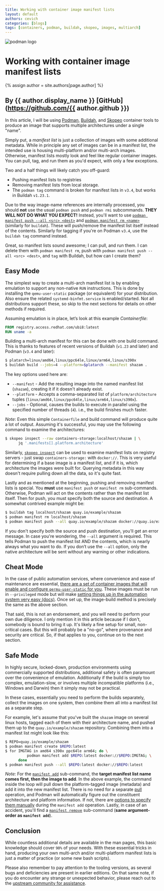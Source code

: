 ```yaml
---
title: Working with container image manifest lists
layout: default
authors: cevich
categories: [blogs]
tags: [containers, podman, buildah, skopeo, images, multiarch]
---
```

![podman logo](https://podman.io/images/podman.svg)

# Working with container image manifest lists
{% assign author = site.authors[page.author] %}
## By {{ author.display_name }} [GitHub](https://github.com/{{ author.github }})

In this article, I will be using
[Podman](https://github.com/containers/podman),
[Buildah](https://github.com/containers/buildah),
and
[Skopeo](https://github.com/containers/skopeo)
container tools to produce an image that supports multiple architectures
under a single "name".

<!--readmore-->

Simply put, a *manifest list* is just a collection of images with some
additional metadata. While in principle any set of images can be in a
manifest list, the intended use is housing multi-platform and/or multi-arch
images.  Otherwise, manifest lists mostly look and feel like regular container
images.  You can pull, tag, and run them as you'd expect, with only a few
exceptions.

Two and a half things will likely catch you off-guard:

* Pushing manifest lists to registries
* Removing manifest lists from local storage.
* The `podman tag` command is broken for manifest lists in `v3.4`, but
  works in Buildah `v1.23.1`.

Due to the way image-name references are internally processed, you should
**not** use the usual `podman push` and `podman rmi` subcommands.
**THEY WILL NOT DO WHAT YOU EXPECT!**  Instead, you'll want to use
[`podman manifest push --all <src> <dest>`](https://docs.podman.io/en/latest/markdown/podman-manifest-push.1.html) and
[`podman manifest rm <name>`](https://docs.podman.io/en/latest/markdown/podman-manifest-rm.1.html)
(similarly for `buildah`).  These will push/remove the manifest list
itself instead of the contents.  Similarly for tagging if you're on Podman `v3.4`,
use the `buildah tag` command instead.

Great, so manifest lists sound awesome; I can pull, and run them.
I can delete them with `podman manifest rm`, push with
`podman manifest push --all <src> <dest>`, and `tag` with Buildah,
but how can I create them?

## Easy Mode

The simplest way to create a multi-arch manifest list is by enabling
emulation to support any non-native `RUN` instructions.  This is done
by installing the `qemu-user-static` package (or equivalent) for your
distribution.  Also ensure the related `systemd-binfmt.service` is
enabled/started.  Not all distributions support these, so skip to the
next sections for details on other methods if required.

Assuming emulation is in place, let’s look at this example *Containerfile*:

```Dockerfile
FROM registry.access.redhat.com/ubi8:latest
RUN uname -a
```

Building a multi-arch manifest for this can be done with one build command.
This is thanks to features of recent versions of Buildah (`v1.23` and later)
and Podman (`v3.4` and later):

```bash
$ platarch=linux/amd64,linux/ppc64le,linux/arm64,linux/s390x
$ buildah build --jobs=4 --platform=$platarch --manifest shazam .
```

The key options used here are:

* `--manifest` - Add the resulting image into the named manifest list (`shazam`),
  creating it if it doesn't already exist.
* `--platform` - Accepts a comma-separated list of `platform/architecture`
  tuples (`linux/amd64,linux/ppc64le,linux/arm64,linux/s390x`).
* `--jobs` - Optional, causes the builds to execute in parallel using
  the specified number of threads (`4`). i.e., the build finishes much
  faster.

*Note*: Even this simple `Containerfile` and build command will produce
quite a lot of output.  Assuming it's successful, you may use the following
command to examine the architectures:

```bash
$ skopeo inspect --raw containers-storage:localhost/shazam | \
      jq '.manifests[].platform.architecture'
```

Similarly,
[`skopeo inspect`](https://github.com/containers/skopeo/blob/main/docs/skopeo-inspect.1.md)
can be used to examine manifest lists on registry servers - just swap
`containers-storage:` with `docker://`.  This is very useful for
determining if a base image is a manifest list, and if it is, which
architecture the images were built for.  Querying metadata in this
way doesn't require pulling down all the data, so it's quite fast.

Lastly and as mentioned at the beginning, pushing and removing manifest
lists is special.  You **must** use `manifest push` or `manifest rm` sub-commands.
Otherwise, Podman will act on the contents rather than the manifest list
itself.  Then for push, you must specify both the source and destination.
A somewhat contrived example might be:

```bash
$ buildah tag localhost/shazam quay.io/example/shazam
$ podman manifest rm localhost/shazam
$ podman manifest push --all quay.io/example/shazam docker://quay.io/example/shazam
```

If you don't specify both the source and push destination, you'll
get an error message.  In case you're wondering, the `--all` argument is
required.  This tells Podman to push the manifest list AND the contents,
which is nearly always what you want to do. If you don’t use the `--all`
option, only the native architecture will be sent without any warning or
other indications.

## Cheat Mode

In the case of public automation services, where convenience and ease of
maintenance are essential, [there are a set of container images that will
enable and configure `qermu-user-static` for
you](https://github.com/orgs/multiarch/repositories).
These images must be run in `--privileged` mode but will make
[setting things up in the automation system very easy (docs)](https://github.com/multiarch/qemu-user-static#getting-started).
Once set up, the image-build method is precisely the same as the above section.

That said, this is not an endorsement, and you will need to perform your own due
diligence.  I only mention it in this article because if I don't, somebody is
bound to bring it up.  It's likely a fine setup for small, non-critical cases.
But this will probably be a "no-go", where provenance and security are critical.
So, if that applies to you, continue on to the next section.

## Safe Mode

In highly secure, locked-down, production environments using commercially
supported distributions, additional safety is often paramount over the
convenience of emulation. Additionally if the build is simply too complex,
emulation-slow, or involves multiple incompatible platforms (i.e., Windows
and Darwin) then it simply may not be practical.

In these cases, essentially you need to perform the builds separately,
collect the images on one system, then combine them all into a manifest
list as a separate step.

For example, let's assume that you've built the `shazam` image on several
linux hosts, tagged each of them with their architecture name, and pushed them
up to the `quay.io/example/shazam` repository.  Combining them into a
manifest list might look like this:

```bash
$ REPO=quay.io/example/shazam
$ podman manifest create $REPO:latest
$ for IMGTAG in amd64 s390x ppc64le arm64; do \
          podman manifest add $REPO:latest docker://$REPO:IMGTAG; \
      done
$ podman manifest push --all $REPO:latest docker://$REPO:latest
```

*Note:* For the
[`manifest add`](https://docs.podman.io/en/latest/markdown/podman-manifest-add.1.html)
sub-command, the **target manifest list name comes first, then the image to add**.
In the above example, the command inside the loop will pull down the
platform-tagged image (metadata) and add it into the new manifest list. There
is no need for a separate
[pull](https://docs.podman.io/en/latest/markdown/podman-pull.1.html)
operation, and Podman will automatically figure out the constituent architecture
and platform information.  If not, there are
[options to specify them manually](https://docs.podman.io/en/latest/markdown/podman-manifest-add.1.html#arch)
during the `manifest add` operation.  Lastly, in case of an accident, you'll
find a
[`manifest remove`](https://docs.podman.io/en/latest/markdown/podman-manifest-remove.1.html)
sub-command (**same argument-order as `manifest add`**).

## Conclusion

While countless additional details are available in the man pages, this basic
knowledge should cover `90%` of your needs.  With these essential tricks in
hand, producing your own multi-arch and/or multi-platform manifest lists
is just a matter of practice (or some new bash scripts).

Please also remember to pay attention to the tooling versions, as several
bugs and deficiencies are present in earlier editions.  On that same note,
if you do encounter any strange or unexpected behavior, please reach out
to the [upstream community for assistance](https://podman.io/community/#slack-irc-matrix-and-discord).
